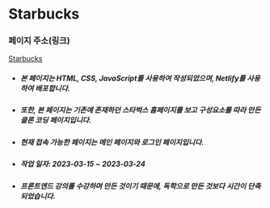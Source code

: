 # Starbucks

### 페이지 주소(링크)
<a href="https://deluxe-basbousa-029554.netlify.app" target="_blank">Starbucks</a>
- ##### 본 페이지는 HTML, CSS, JavaScript를 사용하여 작성되었으며, Netlify를 사용하여 배포합니다.  
- ##### 또한, 본 페이지는 기존에 존재하던 스타벅스 홈페이지를 보고 구성요소를 따라 만든 클론 코딩 페이지입니다.
- ##### 현재 접속 가능한 페이지는 메인 페이지와 로그인 페이지입니다.
- ##### 작업 일자: 2023-03-15 ~ 2023-03-24
- ##### 프론트엔드 강의를 수강하며 만든 것이기 때문에, 독학으로 만든 것보다 시간이 단축되었습니다.
